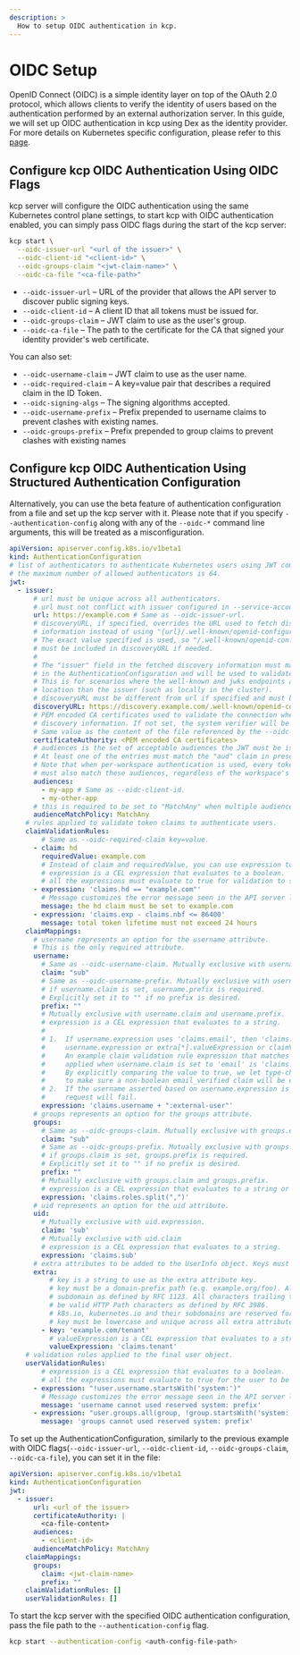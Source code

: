 ```yaml
---
description: >
  How to setup OIDC authentication in kcp.
---
```


# OIDC Setup

OpenID Connect (OIDC) is a simple identity layer on top of the OAuth 2.0 protocol, which allows clients to verify the identity of users based on the authentication performed by an external authorization server. In this guide, we will set up OIDC authentication in kcp using Dex as the identity provider.
For more details on Kubernetes specific configuration, please refer to this [page](https://kubernetes.io/docs/reference/access-authn-authz/authentication/#openid-connect-tokens).

## Configure kcp OIDC Authentication Using OIDC Flags

kcp server will configure the OIDC authentication using the same Kubernetes control plane settings, to start kcp with OIDC authentication enabled, you can simply pass OIDC flags during the start of the kcp server:

```bash
kcp start \
  --oidc-issuer-url "<url of the issuer>" \
  --oidc-client-id "<client-id>" \
  --oidc-groups-claim "<jwt-claim-name>" \
  --oidc-ca-file "<ca-file-path>"
```

- `--oidc-issuer-url` – URL of the provider that allows the API server to discover public signing keys.
- `--oidc-client-id` – A client ID that all tokens must be issued for.
- `--oidc-groups-claim` – JWT claim to use as the user's group.
- `--oidc-ca-file` – The path to the certificate for the CA that signed your identity provider's web certificate.

You can also set:

- `--oidc-username-claim` – JWT claim to use as the user name.
- `--oidc-required-claim` – A key=value pair that describes a required claim in the ID Token.
- `--oidc-signing-algs` – The signing algorithms accepted.
- `--oidc-username-prefix` – Prefix prepended to username claims to prevent clashes with existing names.
- `--oidc-groups-prefix` – Prefix prepended to group claims to prevent clashes with existing names

## Configure kcp OIDC Authentication Using Structured Authentication Configuration

Alternatively, you can use the beta feature of authentication configuration from a file and set up the kcp server with it.
Please note that if you specify `--authentication-config` along with any of the `--oidc-*` command line arguments, this will be treated as a misconfiguration.

```yaml
apiVersion: apiserver.config.k8s.io/v1beta1
kind: AuthenticationConfiguration
# list of authenticators to authenticate Kubernetes users using JWT compliant tokens.
# the maximum number of allowed authenticators is 64.
jwt:
  - issuer:
      # url must be unique across all authenticators.
      # url must not conflict with issuer configured in --service-account-issuer.
      url: https://example.com # Same as --oidc-issuer-url.
      # discoveryURL, if specified, overrides the URL used to fetch discovery
      # information instead of using "{url}/.well-known/openid-configuration".
      # The exact value specified is used, so "/.well-known/openid-configuration"
      # must be included in discoveryURL if needed.
      #
      # The "issuer" field in the fetched discovery information must match the "issuer.url" field
      # in the AuthenticationConfiguration and will be used to validate the "iss" claim in the presented JWT.
      # This is for scenarios where the well-known and jwks endpoints are hosted at a different
      # location than the issuer (such as locally in the cluster).
      # discoveryURL must be different from url if specified and must be unique across all authenticators.
      discoveryURL: https://discovery.example.com/.well-known/openid-configuration
      # PEM encoded CA certificates used to validate the connection when fetching
      # discovery information. If not set, the system verifier will be used.
      # Same value as the content of the file referenced by the --oidc-ca-file flag.
      certificateAuthority: <PEM encoded CA certificates>
      # audiences is the set of acceptable audiences the JWT must be issued to.
      # At least one of the entries must match the "aud" claim in presented JWTs.
      # Note that when per-workspace authentication is used, every token admitted into a workspace
      # must also match these audiences, regardless of the workspace's configuration.
      audiences:
        - my-app # Same as --oidc-client-id.
        - my-other-app
      # this is required to be set to "MatchAny" when multiple audiences are specified.
      audienceMatchPolicy: MatchAny
    # rules applied to validate token claims to authenticate users.
    claimValidationRules:
        # Same as --oidc-required-claim key=value.
      - claim: hd
        requiredValue: example.com
        # Instead of claim and requiredValue, you can use expression to validate the claim.
        # expression is a CEL expression that evaluates to a boolean.
        # all the expressions must evaluate to true for validation to succeed.
      - expression: 'claims.hd == "example.com"'
        # Message customizes the error message seen in the API server logs when the validation fails.
        message: the hd claim must be set to example.com
      - expression: 'claims.exp - claims.nbf <= 86400'
        message: total token lifetime must not exceed 24 hours
    claimMappings:
      # username represents an option for the username attribute.
      # This is the only required attribute.
      username:
        # Same as --oidc-username-claim. Mutually exclusive with username.expression.
        claim: "sub"
        # Same as --oidc-username-prefix. Mutually exclusive with username.expression.
        # if username.claim is set, username.prefix is required.
        # Explicitly set it to "" if no prefix is desired.
        prefix: ""
        # Mutually exclusive with username.claim and username.prefix.
        # expression is a CEL expression that evaluates to a string.
        #
        # 1.  If username.expression uses 'claims.email', then 'claims.email_verified' must be used in
        #     username.expression or extra[*].valueExpression or claimValidationRules[*].expression.
        #     An example claim validation rule expression that matches the validation automatically
        #     applied when username.claim is set to 'email' is 'claims.?email_verified.orValue(true) == true'.
        #     By explicitly comparing the value to true, we let type-checking see the result will be a boolean, and
        #     to make sure a non-boolean email_verified claim will be caught at runtime.
        # 2.  If the username asserted based on username.expression is the empty string, the authentication
        #     request will fail.
        expression: 'claims.username + ":external-user"'
      # groups represents an option for the groups attribute.
      groups:
        # Same as --oidc-groups-claim. Mutually exclusive with groups.expression.
        claim: "sub"
        # Same as --oidc-groups-prefix. Mutually exclusive with groups.expression.
        # if groups.claim is set, groups.prefix is required.
        # Explicitly set it to "" if no prefix is desired.
        prefix: ""
        # Mutually exclusive with groups.claim and groups.prefix.
        # expression is a CEL expression that evaluates to a string or a list of strings.
        expression: 'claims.roles.split(",")'
      # uid represents an option for the uid attribute.
      uid:
        # Mutually exclusive with uid.expression.
        claim: 'sub'
        # Mutually exclusive with uid.claim
        # expression is a CEL expression that evaluates to a string.
        expression: 'claims.sub'
      # extra attributes to be added to the UserInfo object. Keys must be domain-prefix path and must be unique.
      extra:
          # key is a string to use as the extra attribute key.
          # key must be a domain-prefix path (e.g. example.org/foo). All characters before the first "/" must be a valid
          # subdomain as defined by RFC 1123. All characters trailing the first "/" must
          # be valid HTTP Path characters as defined by RFC 3986.
          # k8s.io, kubernetes.io and their subdomains are reserved for Kubernetes use and cannot be used.
          # key must be lowercase and unique across all extra attributes.
        - key: 'example.com/tenant'
          # valueExpression is a CEL expression that evaluates to a string or a list of strings.
          valueExpression: 'claims.tenant'
    # validation rules applied to the final user object.
    userValidationRules:
        # expression is a CEL expression that evaluates to a boolean.
        # all the expressions must evaluate to true for the user to be valid.
      - expression: "!user.username.startsWith('system:')"
        # Message customizes the error message seen in the API server logs when the validation fails.
        message: 'username cannot used reserved system: prefix'
      - expression: "user.groups.all(group, !group.startsWith('system:'))"
        message: 'groups cannot used reserved system: prefix'
```

To set up the AuthenticationConfiguration, similarly to the previous example with OIDC flags(`--oidc-issuer-url`, `--oidc-client-id`, `--oidc-groups-claim`, `--oidc-ca-file`), you can set it in the file:

```yaml
apiVersion: apiserver.config.k8s.io/v1beta1
kind: AuthenticationConfiguration
jwt:
  - issuer:
      url: <url of the issuer>
      certificateAuthority: |
        <ca-file-content>
      audiences:
        - <client-id>
      audienceMatchPolicy: MatchAny
    claimMappings:
      groups:
        claim: <jwt-claim-name>
        prefix: ""
    claimValidationRules: []
    userValidationRules: []
```

To start the kcp server with the specified OIDC authentication configuration, pass the file path to the `--authentication-config` flag.

```bash
kcp start --authentication-config <auth-config-file-path>
```
